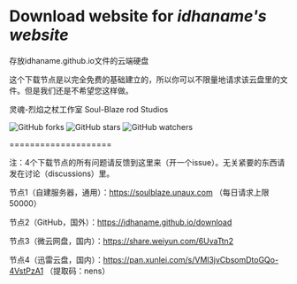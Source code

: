 # Download website for *idhaname's website*

存放idhaname.github.io文件的云端硬盘

这个下载节点是以完全免费的基础建立的，所以你可以不限量地请求该云盘里的文件。但是我们还是不希望您这样做。

灵魂-烈焰之杖工作室 Soul-Blaze rod Studios

![GitHub forks](https://img.shields.io/github/forks/idhaname/download?style=social)    ![GitHub stars](https://img.shields.io/github/stars/idhaname/download?style=social)    ![GitHub watchers](https://img.shields.io/github/watchers/idhaname/download?style=social)

====================

注：4个下载节点的所有问题请反馈到这里来（开一个issue）。无关紧要的东西请发在讨论（discussions）里。

节点1（自建服务器，通用）：https://soulblaze.unaux.com （每日请求上限50000）

节点2（GitHub，国外）：https://idhaname.github.io/download

节点3（微云网盘，国内）：https://share.weiyun.com/6UvaTtn2

节点4（迅雷云盘，国内）：https://pan.xunlei.com/s/VMl3jvCbsomDtoGQo-4VstPzA1 （提取码：nens）

